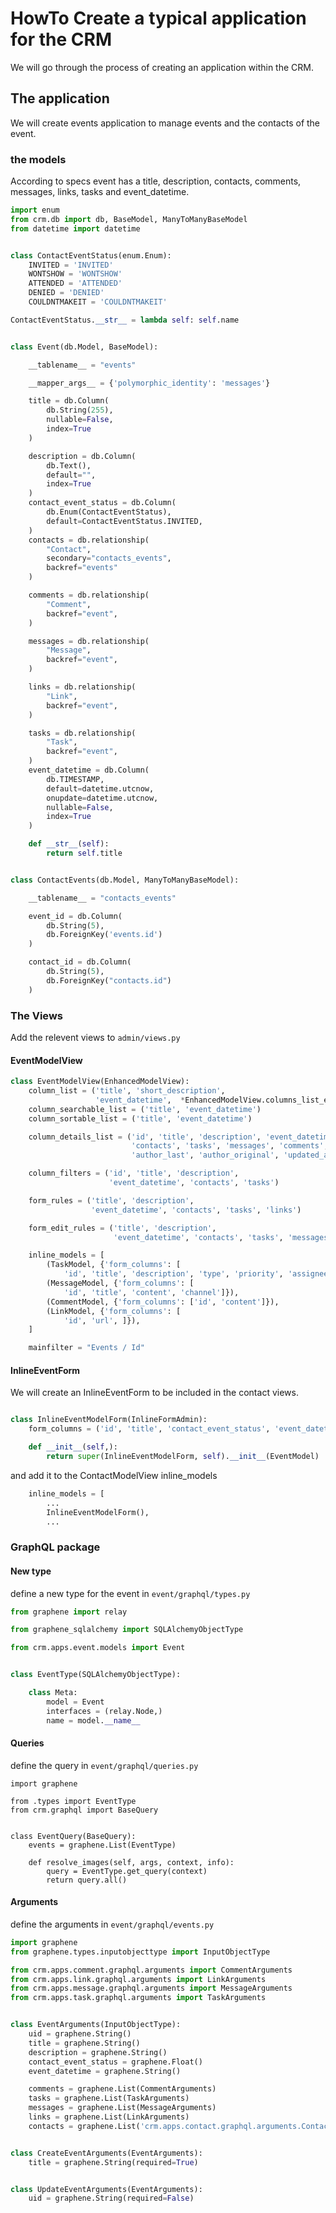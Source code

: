 # HowTo Create a typical application for the CRM
We will go through the process of creating an application within the CRM.

## The application
We will create events application to manage events and the contacts of the event.

### the models
According to specs event has a title, description, contacts, comments, messages, links, tasks and event_datetime.

```python
import enum
from crm.db import db, BaseModel, ManyToManyBaseModel
from datetime import datetime


class ContactEventStatus(enum.Enum):
    INVITED = 'INVITED'
    WONTSHOW = 'WONTSHOW'
    ATTENDED = 'ATTENDED'
    DENIED = 'DENIED'
    COULDNTMAKEIT = 'COULDNTMAKEIT'

ContactEventStatus.__str__ = lambda self: self.name


class Event(db.Model, BaseModel):

    __tablename__ = "events"

    __mapper_args__ = {'polymorphic_identity': 'messages'}

    title = db.Column(
        db.String(255),
        nullable=False,
        index=True
    )

    description = db.Column(
        db.Text(),
        default="",
        index=True
    )
    contact_event_status = db.Column(
        db.Enum(ContactEventStatus),
        default=ContactEventStatus.INVITED,
    )
    contacts = db.relationship(
        "Contact",
        secondary="contacts_events",
        backref="events"
    )

    comments = db.relationship(
        "Comment",
        backref="event",
    )

    messages = db.relationship(
        "Message",
        backref="event",
    )

    links = db.relationship(
        "Link",
        backref="event",
    )

    tasks = db.relationship(
        "Task",
        backref="event",
    )
    event_datetime = db.Column(
        db.TIMESTAMP,
        default=datetime.utcnow,
        onupdate=datetime.utcnow,
        nullable=False,
        index=True
    )

    def __str__(self):
        return self.title


class ContactEvents(db.Model, ManyToManyBaseModel):

    __tablename__ = "contacts_events"

    event_id = db.Column(
        db.String(5),
        db.ForeignKey('events.id')
    )

    contact_id = db.Column(
        db.String(5),
        db.ForeignKey("contacts.id")
    )
```

### The Views
Add the relevent views to `admin/views.py`

#### EventModelView
```python
class EventModelView(EnhancedModelView):
    column_list = ('title', 'short_description',
                   'event_datetime',  *EnhancedModelView.columns_list_extra)
    column_searchable_list = ('title', 'event_datetime')
    column_sortable_list = ('title', 'event_datetime')

    column_details_list = ('id', 'title', 'description', 'event_datetime',
                           'contacts', 'tasks', 'messages', 'comments', 'links',
                           'author_last', 'author_original', 'updated_at')

    column_filters = ('id', 'title', 'description',
                      'event_datetime', 'contacts', 'tasks')

    form_rules = ('title', 'description',
                  'event_datetime', 'contacts', 'tasks', 'links')

    form_edit_rules = ('title', 'description',
                       'event_datetime', 'contacts', 'tasks', 'messages', 'comments', 'links',)

    inline_models = [
        (TaskModel, {'form_columns': [
            'id', 'title', 'description', 'type', 'priority', 'assignee', 'eta', 'deadline']}),
        (MessageModel, {'form_columns': [
            'id', 'title', 'content', 'channel']}),
        (CommentModel, {'form_columns': ['id', 'content']}),
        (LinkModel, {'form_columns': [
            'id', 'url', ]}),
    ]

    mainfilter = "Events / Id"
```

#### InlineEventForm 
We will create an InlineEventForm to be included in the contact views.
```python

class InlineEventModelForm(InlineFormAdmin):
    form_columns = ('id', 'title', 'contact_event_status', 'event_datetime')

    def __init__(self,):
        return super(InlineEventModelForm, self).__init__(EventModel)

```

and add it to the ContactModelView inline_models
```python
    inline_models = [
        ...
        InlineEventModelForm(),
        ...
```

### GraphQL package 
#### New type
define a new type for the event in `event/graphql/types.py`

```python
from graphene import relay

from graphene_sqlalchemy import SQLAlchemyObjectType

from crm.apps.event.models import Event


class EventType(SQLAlchemyObjectType):

    class Meta:
        model = Event
        interfaces = (relay.Node,)
        name = model.__name__

```

#### Queries
define the query in `event/graphql/queries.py`

```
import graphene

from .types import EventType
from crm.graphql import BaseQuery


class EventQuery(BaseQuery):
    events = graphene.List(EventType)

    def resolve_images(self, args, context, info):
        query = EventType.get_query(context)
        return query.all()

```

#### Arguments
define the arguments in `event/graphql/events.py`
```python
import graphene
from graphene.types.inputobjecttype import InputObjectType

from crm.apps.comment.graphql.arguments import CommentArguments
from crm.apps.link.graphql.arguments import LinkArguments
from crm.apps.message.graphql.arguments import MessageArguments
from crm.apps.task.graphql.arguments import TaskArguments


class EventArguments(InputObjectType):
    uid = graphene.String()
    title = graphene.String()
    description = graphene.String()
    contact_event_status = graphene.Float()
    event_datetime = graphene.String()

    comments = graphene.List(CommentArguments)
    tasks = graphene.List(TaskArguments)
    messages = graphene.List(MessageArguments)
    links = graphene.List(LinkArguments)
    contacts = graphene.List('crm.apps.contact.graphql.arguments.ContactArguments')


class CreateEventArguments(EventArguments):
    title = graphene.String(required=True)


class UpdateEventArguments(EventArguments):
    uid = graphene.String(required=False)
```

